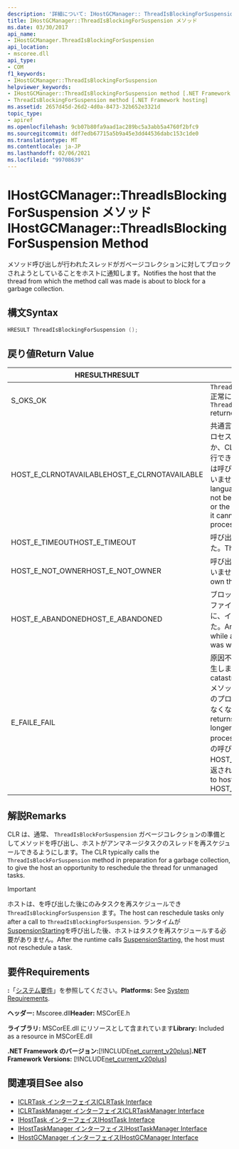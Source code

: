 ```yaml
---
description: '詳細について: IHostGCManager:: ThreadIsBlockingForSuspension メソッド'
title: IHostGCManager::ThreadIsBlockingForSuspension メソッド
ms.date: 03/30/2017
api_name:
- IHostGCManager.ThreadIsBlockingForSuspension
api_location:
- mscoree.dll
api_type:
- COM
f1_keywords:
- IHostGCManager::ThreadIsBlockingForSuspension
helpviewer_keywords:
- IHostGCManager::ThreadIsBlockingForSuspension method [.NET Framework hosting]
- ThreadIsBlockingForSuspension method [.NET Framework hosting]
ms.assetid: 2657d45d-26d2-4d0a-8473-32b652e3321d
topic_type:
- apiref
ms.openlocfilehash: 9cb07b80fa9aad1ac289bc5a3abb5a4760f2bfc9
ms.sourcegitcommit: ddf7edb67715a5b9a45e3dd44536dabc153c1de0
ms.translationtype: MT
ms.contentlocale: ja-JP
ms.lasthandoff: 02/06/2021
ms.locfileid: "99708639"
---
```

# <a name="ihostgcmanagerthreadisblockingforsuspension-method"></a><span data-ttu-id="f1e9f-103">IHostGCManager::ThreadIsBlockingForSuspension メソッド</span><span class="sxs-lookup"><span data-stu-id="f1e9f-103">IHostGCManager::ThreadIsBlockingForSuspension Method</span></span>

<span data-ttu-id="f1e9f-104">メソッド呼び出しが行われたスレッドがガベージコレクションに対してブロックされようとしていることをホストに通知します。</span><span class="sxs-lookup"><span data-stu-id="f1e9f-104">Notifies the host that the thread from which the method call was made is about to block for a garbage collection.</span></span>  
  
## <a name="syntax"></a><span data-ttu-id="f1e9f-105">構文</span><span class="sxs-lookup"><span data-stu-id="f1e9f-105">Syntax</span></span>  
  
```cpp  
HRESULT ThreadIsBlockingForSuspension ();  
```  
  
## <a name="return-value"></a><span data-ttu-id="f1e9f-106">戻り値</span><span class="sxs-lookup"><span data-stu-id="f1e9f-106">Return Value</span></span>  
  
|<span data-ttu-id="f1e9f-107">HRESULT</span><span class="sxs-lookup"><span data-stu-id="f1e9f-107">HRESULT</span></span>|<span data-ttu-id="f1e9f-108">説明</span><span class="sxs-lookup"><span data-stu-id="f1e9f-108">Description</span></span>|  
|-------------|-----------------|  
|<span data-ttu-id="f1e9f-109">S_OK</span><span class="sxs-lookup"><span data-stu-id="f1e9f-109">S_OK</span></span>|<span data-ttu-id="f1e9f-110">`ThreadIsBlockingForSuspension` 正常に返されました。</span><span class="sxs-lookup"><span data-stu-id="f1e9f-110">`ThreadIsBlockingForSuspension` returned successfully.</span></span>|  
|<span data-ttu-id="f1e9f-111">HOST_E_CLRNOTAVAILABLE</span><span class="sxs-lookup"><span data-stu-id="f1e9f-111">HOST_E_CLRNOTAVAILABLE</span></span>|<span data-ttu-id="f1e9f-112">共通言語ランタイム (CLR) がプロセスに読み込まれていないか、CLR がマネージコードを実行できない状態であるか、または呼び出しが正常に処理されていません。</span><span class="sxs-lookup"><span data-stu-id="f1e9f-112">The common language runtime (CLR) has not been loaded into a process, or the CLR is in a state in which it cannot run managed code or process the call successfully.</span></span>|  
|<span data-ttu-id="f1e9f-113">HOST_E_TIMEOUT</span><span class="sxs-lookup"><span data-stu-id="f1e9f-113">HOST_E_TIMEOUT</span></span>|<span data-ttu-id="f1e9f-114">呼び出しがタイムアウトしました。</span><span class="sxs-lookup"><span data-stu-id="f1e9f-114">The call timed out.</span></span>|  
|<span data-ttu-id="f1e9f-115">HOST_E_NOT_OWNER</span><span class="sxs-lookup"><span data-stu-id="f1e9f-115">HOST_E_NOT_OWNER</span></span>|<span data-ttu-id="f1e9f-116">呼び出し元がロックを所有していません。</span><span class="sxs-lookup"><span data-stu-id="f1e9f-116">The caller does not own the lock.</span></span>|  
|<span data-ttu-id="f1e9f-117">HOST_E_ABANDONED</span><span class="sxs-lookup"><span data-stu-id="f1e9f-117">HOST_E_ABANDONED</span></span>|<span data-ttu-id="f1e9f-118">ブロックされたスレッドまたはファイバーが待機しているときに、イベントが取り消されました。</span><span class="sxs-lookup"><span data-stu-id="f1e9f-118">An event was canceled while a blocked thread or fiber was waiting on it.</span></span>|  
|<span data-ttu-id="f1e9f-119">E_FAIL</span><span class="sxs-lookup"><span data-stu-id="f1e9f-119">E_FAIL</span></span>|<span data-ttu-id="f1e9f-120">原因不明の致命的なエラーが発生しました。</span><span class="sxs-lookup"><span data-stu-id="f1e9f-120">An unknown catastrophic failure occurred.</span></span> <span data-ttu-id="f1e9f-121">メソッドが E_FAIL を返すと、そのプロセス内で CLR が使用できなくなります。</span><span class="sxs-lookup"><span data-stu-id="f1e9f-121">When a method returns E_FAIL, the CLR is no longer usable within the process.</span></span> <span data-ttu-id="f1e9f-122">後続のホストメソッドの呼び出しでは HOST_E_CLRNOTAVAILABLE が返されます。</span><span class="sxs-lookup"><span data-stu-id="f1e9f-122">Subsequent calls to hosting methods return HOST_E_CLRNOTAVAILABLE.</span></span>|  
  
## <a name="remarks"></a><span data-ttu-id="f1e9f-123">解説</span><span class="sxs-lookup"><span data-stu-id="f1e9f-123">Remarks</span></span>  

 <span data-ttu-id="f1e9f-124">CLR は、通常、 `ThreadIsBlockForSuspension` ガベージコレクションの準備としてメソッドを呼び出し、ホストがアンマネージタスクのスレッドを再スケジュールできるようにします。</span><span class="sxs-lookup"><span data-stu-id="f1e9f-124">The CLR typically calls the `ThreadIsBlockForSuspension` method in preparation for a garbage collection, to give the host an opportunity to reschedule the thread for unmanaged tasks.</span></span>  
  
> [!IMPORTANT]
> <span data-ttu-id="f1e9f-125">ホストは、を呼び出した後にのみタスクを再スケジュールでき `ThreadIsBlockingForSuspension` ます。</span><span class="sxs-lookup"><span data-stu-id="f1e9f-125">The host can reschedule tasks only after a call to `ThreadIsBlockingForSuspension`.</span></span> <span data-ttu-id="f1e9f-126">ランタイムが [SuspensionStarting](ihostgcmanager-suspensionstarting-method.md)を呼び出した後、ホストはタスクを再スケジュールする必要がありません。</span><span class="sxs-lookup"><span data-stu-id="f1e9f-126">After the runtime calls [SuspensionStarting](ihostgcmanager-suspensionstarting-method.md), the host must not reschedule a task.</span></span>  
  
## <a name="requirements"></a><span data-ttu-id="f1e9f-127">要件</span><span class="sxs-lookup"><span data-stu-id="f1e9f-127">Requirements</span></span>  

 <span data-ttu-id="f1e9f-128">**:**「[システム要件](../../get-started/system-requirements.md)」を参照してください。</span><span class="sxs-lookup"><span data-stu-id="f1e9f-128">**Platforms:** See [System Requirements](../../get-started/system-requirements.md).</span></span>  
  
 <span data-ttu-id="f1e9f-129">**ヘッダー:** Mscoree.dll</span><span class="sxs-lookup"><span data-stu-id="f1e9f-129">**Header:** MSCorEE.h</span></span>  
  
 <span data-ttu-id="f1e9f-130">**ライブラリ:** MSCorEE.dll にリソースとして含まれています</span><span class="sxs-lookup"><span data-stu-id="f1e9f-130">**Library:** Included as a resource in MSCorEE.dll</span></span>  
  
 <span data-ttu-id="f1e9f-131">**.NET Framework のバージョン:**[!INCLUDE[net_current_v20plus](../../../../includes/net-current-v20plus-md.md)]</span><span class="sxs-lookup"><span data-stu-id="f1e9f-131">**.NET Framework Versions:** [!INCLUDE[net_current_v20plus](../../../../includes/net-current-v20plus-md.md)]</span></span>  
  
## <a name="see-also"></a><span data-ttu-id="f1e9f-132">関連項目</span><span class="sxs-lookup"><span data-stu-id="f1e9f-132">See also</span></span>

- [<span data-ttu-id="f1e9f-133">ICLRTask インターフェイス</span><span class="sxs-lookup"><span data-stu-id="f1e9f-133">ICLRTask Interface</span></span>](iclrtask-interface.md)
- [<span data-ttu-id="f1e9f-134">ICLRTaskManager インターフェイス</span><span class="sxs-lookup"><span data-stu-id="f1e9f-134">ICLRTaskManager Interface</span></span>](iclrtaskmanager-interface.md)
- [<span data-ttu-id="f1e9f-135">IHostTask インターフェイス</span><span class="sxs-lookup"><span data-stu-id="f1e9f-135">IHostTask Interface</span></span>](ihosttask-interface.md)
- [<span data-ttu-id="f1e9f-136">IHostTaskManager インターフェイス</span><span class="sxs-lookup"><span data-stu-id="f1e9f-136">IHostTaskManager Interface</span></span>](ihosttaskmanager-interface.md)
- [<span data-ttu-id="f1e9f-137">IHostGCManager インターフェイス</span><span class="sxs-lookup"><span data-stu-id="f1e9f-137">IHostGCManager Interface</span></span>](ihostgcmanager-interface.md)
